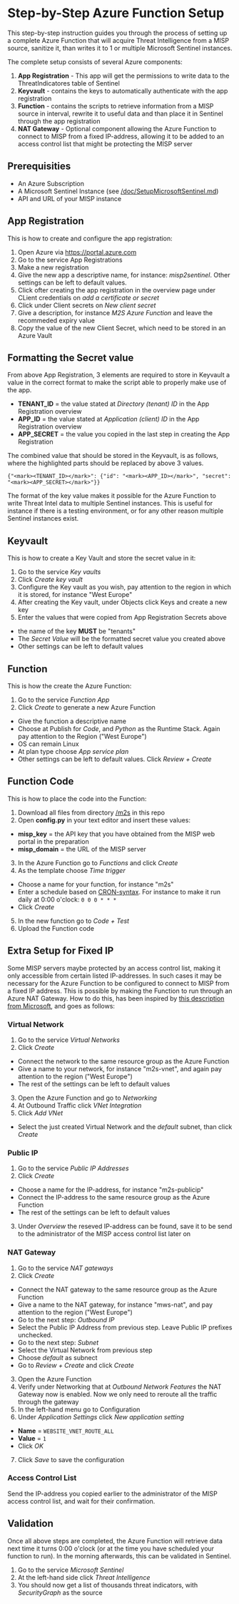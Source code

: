 # Step-by-Step Azure Function Setup
This step-by-step instruction guides you through the process of setting up a complete Azure Function that will acquire Threat Intelligence from a MISP source, sanitize it, than writes it to 1 or multiple Microsoft Sentinel instances.

The complete setup consists of several Azure components:

1. **App Registration** - This app will get the permissions to write data to the ThreatIndicatores table of Sentinel
2. **Keyvault** - contains the keys to automatically authenticate with the app registration
3. **Function** - contains the scripts to retrieve information from a MISP source in interval, rewrite it to useful data and than place it in Sentinel through the app registration
4. **NAT Gateway** - Optional component allowing the Azure Function to connect to MISP from a fixed IP-address, allowing it to be added to an access control list that might be protecting the MISP server

## Prerequisities
- An Azure Subscription 
- A Microsoft Sentinel Instance (see [/doc/SetupMicrosoftSentinel.md](/doc/SetupMicrosoftSentinel.md))
- API and URL of your MISP instance

## App Registration
This is how to create and configure the app registration:

1. Open Azure via https://portal.azure.com
2. Go to the service App Registrations
3. Make a new registration
4. Give the new app a descriptive name, for instance: *misp2sentinel*. Other settings can be left to default values.
5. Click ofter creating the app registration in the overview page under CLient credentials on *add a certificate or secret*
6. Click under Client secrets on *New client secret*
7. Give a description, for instance *M2S Azure Function* and leave the recommeded expiry value
8. Copy the value of the new Client Secret, which need to be stored in an Azure Vault

## Formatting the Secret value
From above App Registration, 3 elements are required to store in Keyvault a value in the correct format to make the script able to properly make use of the app.

- **TENANT_ID** = the value stated at _Directory (tenant) ID_ in the App Registration overview
- **APP_ID** = the value stated at _Application (client) ID_ in the App Registration overview
- **APP_SECRET** = the value you copied in the last step in creating the App Registration

The combined value that should be stored in the Keyvault, is as follows, where the highlighted parts should be replaced by above 3 values.

```
{"<mark><TENANT_ID></mark>": {"id": "<mark><APP_ID></mark>", "secret": "<mark><APP_SECRET></mark>"}}
```

The format of the key value makes it possible for the Azure Function to write Threat Intel data to multiple Sentinel instances. This is useful for instance if there is a testing environment, or for any other reason multiple Sentinel instances exist.

## Keyvault
This is how to create a Key Vault and store the secret value in it:

1. Go to the service *Key vaults*
2. Click *Create key vault*
3. Configure the Key vault as you wish, pay attention to the region in which it is stored, for instance "West Europe"
4. After creating the Key vault, under Objects click Keys and create a new key
5. Enter the values that were copied from App Registration Secrets above
- the name of the key **MUST** be "tenants"
- The *Secret Value* will be the formatted secret value you created above
- Other settings can be left to default values

## Function
This is how the create the Azure Function:

1. Go to the service *Function App*
2. Click *Create* to generate a new Azure Function
- Give the function a descriptive name
- Choose at Publish for *Code*, and *Python* as the Runtime Stack. Again pay attention to the Region ("West Europe")
- OS can remain Linux
- At plan type choose *App service plan*
- Other settings can be left to default values. Click *Review + Create*

## Function Code
This is how to place the code into the Function:

1. Download all files from directory [/m2s](/m2s) in this repo
2. Open **config.py** in your text editor and insert these values:
* **misp_key** = the API key that you have obtained from the MISP web portal in the preparation
* **misp_domain** = the URL of the MISP server 
3. In the Azure Function go to *Functions* and click *Create*
4. As the template choose *Time trigger*
- Choose a name for your function, for instance "m2s"
- Enter a schedule based on [CRON-syntax](https://learn.microsoft.com/en-us/azure/azure-functions/functions-bindings-timer?tabs=in-process&pivots=programming-language-csharp#ncrontab-expressions). For instance to make it run daily at 0:00 o'clock: ```0 0 0 * * *```
- Click *Create*
5. In the new function go to *Code + Test*
6. Upload the Function code 

## Extra Setup for Fixed IP
Some MISP servers maybe protected by an access control list, making it only accessible from certain listed IP-addresses. In such cases it may be necessary for the Azure Function to be configured to connect to MISP from a fixed IP address. This is possible by making the Function to run through an Azure NAT Gateway. How to do this, has been inspired by [this description from Microsoft](https://learn.microsoft.com/en-us/azure/azure-functions/functions-how-to-use-nat-gateway), and goes as follows:

### Virtual Network
1. Go to the service *Virtual Networks*
2. Click *Create*
- Connect the network to the same resource group as the Azure Function
- Give a name to your network, for instance "m2s-vnet", and again pay attention to the region ("West Europe")
- The rest of the settings can be left to default values
3. Open the Azure Function and go to *Networking*
4. At Outbound Traffic click *VNet Integration*
5. Click *Add VNet*
- Select the just created Virtual Network and the *default* subnet, than click *Create*

### Public IP
1. Go to the service *Public IP Addresses*
2. Click *Create*
- Choose a name for the IP-address, for instance "m2s-publicip"
- Connect the IP-address to the same resource group as the Azure Function
- The rest of the settings can be left to default values
3. Under *Overview* the reseved IP-address can be found, save it to be send to the administrator of the MISP access control list later on

### NAT Gateway
1. Go to the service *NAT gateways*
2. Click *Create*
- Connect the NAT gateway to the same resource group as the Azure Function
- Give a name to the NAT gateway, for instance "mws-nat", and pay attention to the region ("West Europe")
- Go to the next step: *Outbound IP*
- Select the Public IP Address from previous step. Leave Public IP prefixes unchecked.
- Go to the next step: *Subnet*
- Select the Virtual Network from previous step
- Choose *default* as subnect
- Go to *Review + Create* and click *Create*
3. Open the Azure Function
4. Verify under Networking that at *Outbound Network Features* the NAT Gateway now is enabled. Now we only need to reroute all the traffic through the gateway
5. In the left-hand menu go to Configuration
6. Under *Application Settings* click *New application setting*
- **Name** = ```WEBSITE_VNET_ROUTE_ALL```
- **Value** = ```1```
- Click *OK*
7. Click *Save* to save the configuration

### Access Control List
Send the IP-address you copied earlier to the administrator of the MISP access control list, and wait for their confirmation.

## Validation
Once all above steps are completed, the Azure Function will retrieve data next time it turns 0:00 o'clock (or at the time you have scheduled your function to run). In the morning afterwards, this can be validated in Sentinel.

1. Go to the service *Microsoft Sentinel*
2. At the left-hand side click *Threat Intelligence*
3. You should now get a list of thousands threat indicators, with *SecurityGraph* as the source